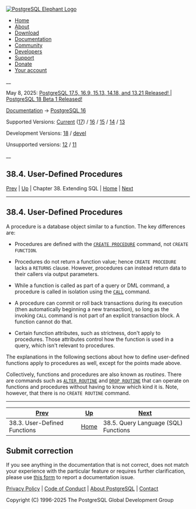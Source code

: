 [ ![PostgreSQL Elephant Logo](/media/img/about/press/elephant.png) ](/)

  * [Home](/ "Home")
  * [About](/about/ "About")
  * [Download](/download/ "Download")
  * [Documentation](/docs/ "Documentation")
  * [Community](/community/ "Community")
  * [Developers](/developer/ "Developers")
  * [Support](/support/ "Support")
  * [Donate](/about/donate/ "Donate")
  * [Your account](/account/ "Your account")

__

May 8, 2025: [ PostgreSQL 17.5, 16.9, 15.13, 14.18, and 13.21 Released! ](/about/news/postgresql-175-169-1513-1418-and-1321-released-3072/) | [ PostgreSQL 18 Beta 1 Released! ](/about/news/postgresql-18-beta-1-released-3070/)

[Documentation](/docs/ "Documentation") -> [PostgreSQL
16](/docs/16/index.html)

Supported Versions: [Current](/docs/current/xproc.html "PostgreSQL 17 -
38.4. User-Defined Procedures") ([17](/docs/17/xproc.html "PostgreSQL 17 -
38.4. User-Defined Procedures")) / [16](/docs/16/xproc.html "PostgreSQL 16 -
38.4. User-Defined Procedures") / [15](/docs/15/xproc.html "PostgreSQL 15 -
38.4. User-Defined Procedures") / [14](/docs/14/xproc.html "PostgreSQL 14 -
38.4. User-Defined Procedures") / [13](/docs/13/xproc.html "PostgreSQL 13 -
38.4. User-Defined Procedures")

Development Versions: [18](/docs/18/xproc.html "PostgreSQL 18 - 38.4. User-
Defined Procedures") / [devel](/docs/devel/xproc.html "PostgreSQL devel -
38.4. User-Defined Procedures")

Unsupported versions: [12](/docs/12/xproc.html "PostgreSQL 12 - 38.4. User-
Defined Procedures") / [11](/docs/11/xproc.html "PostgreSQL 11 - 38.4. User-
Defined Procedures")

__

38.4. User-Defined Procedures  
---  
[Prev](xfunc.html "38.3. User-Defined Functions")  | [Up](extend.html "Chapter 38. Extending SQL") | Chapter 38. Extending SQL | [Home](index.html "PostgreSQL 16.9 Documentation") |  [Next](xfunc-sql.html "38.5. Query Language \(SQL\) Functions")  
  
* * *

## 38.4. User-Defined Procedures #

A procedure is a database object similar to a function. The key differences
are:

  * Procedures are defined with the [`CREATE PROCEDURE`](sql-createprocedure.html "CREATE PROCEDURE") command, not `CREATE FUNCTION`.

  * Procedures do not return a function value; hence `CREATE PROCEDURE` lacks a `RETURNS` clause. However, procedures can instead return data to their callers via output parameters.

  * While a function is called as part of a query or DML command, a procedure is called in isolation using the [`CALL`](sql-call.html "CALL") command.

  * A procedure can commit or roll back transactions during its execution (then automatically beginning a new transaction), so long as the invoking `CALL` command is not part of an explicit transaction block. A function cannot do that.

  * Certain function attributes, such as strictness, don't apply to procedures. Those attributes control how the function is used in a query, which isn't relevant to procedures.

The explanations in the following sections about how to define user-defined
functions apply to procedures as well, except for the points made above.

Collectively, functions and procedures are also known as _routines_. There are
commands such as [`ALTER ROUTINE`](sql-alterroutine.html "ALTER ROUTINE") and
[`DROP ROUTINE`](sql-droproutine.html "DROP ROUTINE") that can operate on
functions and procedures without having to know which kind it is. Note,
however, that there is no `CREATE ROUTINE` command.

* * *

[Prev](xfunc.html "38.3. User-Defined Functions")  | [Up](extend.html "Chapter 38. Extending SQL") |  [Next](xfunc-sql.html "38.5. Query Language \(SQL\) Functions")  
---|---|---  
38.3. User-Defined Functions  | [Home](index.html "PostgreSQL 16.9 Documentation") |  38.5. Query Language (SQL) Functions  
  
## Submit correction

If you see anything in the documentation that is not correct, does not match
your experience with the particular feature or requires further clarification,
please use [this form](/account/comments/new/16/xproc.html/) to report a
documentation issue.

[Privacy Policy](/about/privacypolicy) | [Code of Conduct](/about/policies/coc/) | [About PostgreSQL](/about/) | [Contact](/about/contact/)  

Copyright (C) 1996-2025 The PostgreSQL Global Development Group

